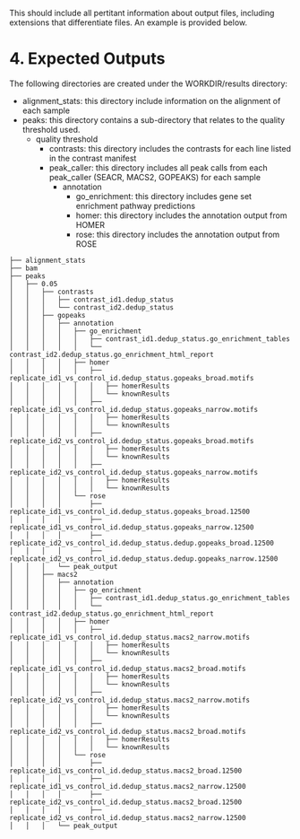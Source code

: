 This should include all pertitant information about output files, including extensions that differentiate files. An example is provided below.

# 4. Expected Outputs

The following directories are created under the WORKDIR/results directory:

-   alignment_stats: this directory include information on the alignment of each sample
-   peaks: this directory contains a sub-directory that relates to the quality threshold used.
    -   quality threshold
        -   contrasts: this directory includes the contrasts for each line listed in the contrast manifest
        -   peak_caller: this directory includes all peak calls from each peak_caller (SEACR, MACS2, GOPEAKS) for each sample
            -   annotation
                -   go_enrichment: this directory includes gene set enrichment pathway predictions
                -   homer: this directory includes the annotation output from HOMER
                -   rose: this directory includes the annotation output from ROSE

```
├── alignment_stats
├── bam
├── peaks
│   ├── 0.05
│   │   ├── contrasts
│   │   │   ├── contrast_id1.dedup_status
│   │   │   └── contrast_id2.dedup_status
│   │   ├── gopeaks
│   │   │   ├── annotation
│   │   │   │   ├── go_enrichment
│   │   │   │   │   ├── contrast_id1.dedup_status.go_enrichment_tables
│   │   │   │   │   └── contrast_id2.dedup_status.go_enrichment_html_report
│   │   │   │   ├── homer
│   │   │   │   │   ├── replicate_id1_vs_control_id.dedup_status.gopeaks_broad.motifs
│   │   │   │   │   │   ├── homerResults
│   │   │   │   │   │   └── knownResults
│   │   │   │   │   ├── replicate_id1_vs_control_id.dedup_status.gopeaks_narrow.motifs
│   │   │   │   │   │   ├── homerResults
│   │   │   │   │   │   └── knownResults
│   │   │   │   │   ├── replicate_id2_vs_control_id.dedup_status.gopeaks_broad.motifs
│   │   │   │   │   │   ├── homerResults
│   │   │   │   │   │   └── knownResults
│   │   │   │   │   ├── replicate_id2_vs_control_id.dedup_status.gopeaks_narrow.motifs
│   │   │   │   │   │   ├── homerResults
│   │   │   │   │   │   └── knownResults
│   │   │   │   └── rose
│   │   │   │       ├── replicate_id1_vs_control_id.dedup_status.gopeaks_broad.12500
│   │   │   │       ├── replicate_id1_vs_control_id.dedup_status.gopeaks_narrow.12500
│   │   │   │       ├── replicate_id2_vs_control_id.dedup_status.dedup.gopeaks_broad.12500
│   │   │   │       ├── replicate_id2_vs_control_id.dedup_status.dedup.gopeaks_narrow.12500
│   │   │   └── peak_output
│   │   ├── macs2
│   │   │   ├── annotation
│   │   │   │   ├── go_enrichment
│   │   │   │   │   ├── contrast_id1.dedup_status.go_enrichment_tables
│   │   │   │   │   └── contrast_id2.dedup_status.go_enrichment_html_report
│   │   │   │   ├── homer
│   │   │   │   │   ├── replicate_id1_vs_control_id.dedup_status.macs2_narrow.motifs
│   │   │   │   │   │   ├── homerResults
│   │   │   │   │   │   └── knownResults
│   │   │   │   │   ├── replicate_id1_vs_control_id.dedup_status.macs2_broad.motifs
│   │   │   │   │   │   ├── homerResults
│   │   │   │   │   │   └── knownResults
│   │   │   │   │   ├── replicate_id2_vs_control_id.dedup_status.macs2_narrow.motifs
│   │   │   │   │   │   ├── homerResults
│   │   │   │   │   │   └── knownResults
│   │   │   │   │   ├── replicate_id2_vs_control_id.dedup_status.macs2_broad.motifs
│   │   │   │   │   │   ├── homerResults
│   │   │   │   │   │   └── knownResults
│   │   │   │   └── rose
│   │   │   │       ├── replicate_id1_vs_control_id.dedup_status.macs2_broad.12500
│   │   │   │       ├── replicate_id1_vs_control_id.dedup_status.macs2_narrow.12500
│   │   │   │       ├── replicate_id2_vs_control_id.dedup_status.macs2_broad.12500
│   │   │   │       ├── replicate_id2_vs_control_id.dedup_status.macs2_narrow.12500
│   │   │   └── peak_output
```
